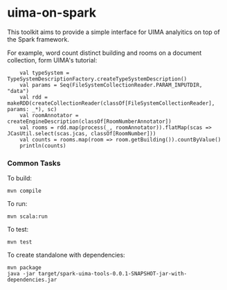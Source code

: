 # uima-on-spark

This toolkit aims to provide a simple interface for UIMA analyitics on top of the Spark framework.

For example, word count distinct building and rooms on a document collection, form UIMA's tutorial:


```
    val typeSystem = TypeSystemDescriptionFactory.createTypeSystemDescription()
    val params = Seq(FileSystemCollectionReader.PARAM_INPUTDIR, "data")
    val rdd = makeRDD(createCollectionReader(classOf[FileSystemCollectionReader], params: _*), sc)
    val roomAnnotator = createEngineDescription(classOf[RoomNumberAnnotator])
    val rooms = rdd.map(process(_, roomAnnotator)).flatMap(scas => JCasUtil.select(scas.jcas, classOf[RoomNumber]))
    val counts = rooms.map(room => room.getBuilding()).countByValue()
    println(counts)
```

### Common Tasks

To build:

    mvn compile

To run:

    mvn scala:run

To test:

    mvn test

To create standalone with dependencies:

    mvn package
    java -jar target/spark-uima-tools-0.0.1-SNAPSHOT-jar-with-dependencies.jar
